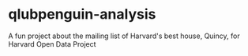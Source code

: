 # qlubpenguin-analysis
A fun project about the mailing list of Harvard's best house, Quincy, for Harvard Open Data Project
